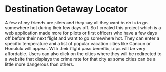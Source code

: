 # Destination Getaway Locator

A few of my friends are pilots and they say all they want to do is to go somewhere hot during their few days off. 
So I created this project which is a web application made more for pilots or first officers who have a few days off before their next flight and want to go somewhere hot. 
They can enter a specific temperature and a list of popular vacation cities like Cancun or Honolulu will appear. With their flight pass benefits, trips will be very affordable.
Users can also click on the cities where they will be redirected to a website that displays the crime rate for that city as some cities can be a little more dangerous than others.

